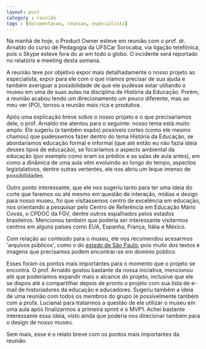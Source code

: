 ```yaml
---
layout: post
category : reunião
tags : [documentacao, reuniao, especialista]
---
```


Na manhã de hoje, o Product Owner esteve em reunião com o prof. dr. Arnaldo do curso de Pedagogia da UFSCar Sorocaba, via ligação telefônica, pois o Skype esteve fora do ar em todo o globo. O incidente será reportado no relatório e meeting desta semana.

A reunião teve por objetivo expor mais detalhadamente o nosso projeto ao especialista, expor para ele com o que iríamos precisar de sua ajuda e também averiguar a possibilidade de que ele pudesse estar utiliando o museu em uma de suas aulas na disciplina de História da Educação. Porém, a reunião acabou tendo um direcionamento um pouco diferente, mas ao meu ver (PO), tornou a reunião mais rica e produtiva.

Após uma explicação breve sobre o nosso projeto e o que precisaríamos dele, o prof. Arnaldo me atentou para o seguinte: nosso tema está muito amplo. Ele sugeriu (e também expôs) possíveis cortes (como ele mesmo chamou) que pudéssemos fazer dentro do tema História da Educação, se abordaríamos educação formal e informal (que até então eu não fazia ideia desses tipos de educação), se focaríamos o aspecto ambiental da educação (por exemplo como eram os prédios e as salas de aula antes), em como a dinâmica de uma aula vêm evoluindo ao longo do tempo, aspectos legistalativos, dentre outras vertentes, ele nos abriu um leque imenso de possibilidades.

Outro ponto interessante, que ele nos sugeriu tanto para ter uma ideia do corte que faremos ou até mesmo em questão de interação, mídias e design para nosso museu, foi que visitassemos centro de excelência em educação, nos orientando a pesquisar pelo Centro de Referência em Educação Mário Covas, o CPDOC da FGV, dentre outros espalhados pelos estados brasileiros. Mencionou também que poderia ser interessante visitarmos centros em alguns países como EUA, Espanha, França, Itália e México.

Com relação ao conteúdo para o museu, ele nos recomendou acesarmos 'arquivos públicos', como o do [estado de São Paulo](http://www.arquivoestado.sp.gov.br/site/), pois muito dos textos e imagens que precisamos podem encontrar-se em domínio público.

Esses foram os pontos mais importantes para o momento que o projeto se encontra. O prof. Arnaldo gostou bastante da nossa iniciativa, mencionou até que poderíamos expandir mais o alcance do projeto, inclusive que ele se dispos até a compartilhar depois de pronto o projeto com sua lista de e-mail de historiadores da educação e educadores. Sugeriu também a ideia de uma reunião com todos os membros do grupo (e possivelmente também com a profa. Luciana) para tratarmos a questão de ele utilizar o museu em uma aula após finalizarmos a primeira sprint e o MVP1. Achei bastante interessante essa ideia, visto ainda que poderia nos direcionar também para o design de nosso museu.

Sem mais, esse é o relato breve com os pontos mais importantes da reunião.
